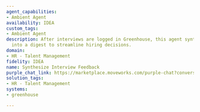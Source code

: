 ```yaml
---
agent_capabilities:
- Ambient Agent
availability: IDEA
custom_tags:
- Ambient Agent
description: After interviews are logged in Greenhouse, this agent synthesizes feedback
  into a digest to streamline hiring decisions.
domain:
- HR - Talent Management
fidelity: IDEA
name: Synthesize Interview Feedback
purple_chat_link: https://marketplace.moveworks.com/purple-chat?conversation=%7B%22messages%22%3A%5B%7B%22parts%22%3A%5B%7B%22richText%22%3A%22%3Cp+xmlns%3D%5C%22http%3A%2F%2Fwww.w3.org%2F1999%2Fxhtml%5C%22%3EHi+Alex%2C+all+four+interview+feedback+sessions+for+%3Cb%3ESarah+Jenkins%3C%2Fb%3E+regarding+the+%3Ci%3ESenior+Product+Manager%3C%2Fi%3E+role+are+now+logged+in+Greenhouse.%3C%2Fp%3E%3Cp+xmlns%3D%5C%22http%3A%2F%2Fwww.w3.org%2F1999%2Fxhtml%5C%22%3EWould+you+like+me+to+synthesize+the+feedback+into+a+digest%3F%3C%2Fp%3E%22%7D%2C%7B%22buttons%22%3A%5B%7B%22buttonText%22%3A%22Yes%2C+Synthesize+Feedback%22%7D%2C%7B%22buttonText%22%3A%22View+in+Greenhouse%22%7D%5D%7D%5D%2C%22role%22%3A%22assistant%22%7D%2C%7B%22parts%22%3A%5B%7B%22reasoningSteps%22%3A%5B%7B%22richText%22%3A%22Retrieving+interview+scorecards+for+Sarah+Jenkins+from+Greenhouse%22%2C%22status%22%3A%22pending%22%7D%2C%7B%22richText%22%3A%22Analyzing+feedback+from+4+interviewers%22%2C%22status%22%3A%22pending%22%7D%2C%7B%22richText%22%3A%22Generating+feedback+summary%22%2C%22status%22%3A%22pending%22%7D%5D%7D%5D%2C%22role%22%3A%22assistant%22%7D%2C%7B%22parts%22%3A%5B%7B%22reasoningSteps%22%3A%5B%7B%22richText%22%3A%22Retrieved+interview+scorecards+for+Sarah+Jenkins+from+Greenhouse%22%2C%22status%22%3A%22success%22%7D%2C%7B%22richText%22%3A%22Analyzed+feedback+from+4+interviewers%22%2C%22status%22%3A%22success%22%7D%2C%7B%22richText%22%3A%22Generated+feedback+summary%22%2C%22status%22%3A%22success%22%7D%5D%7D%2C%7B%22richText%22%3A%22%3Cp+xmlns%3D%5C%22http%3A%2F%2Fwww.w3.org%2F1999%2Fxhtml%5C%22%3EHere+is+the+synthesized+feedback+for+Sarah+Jenkins%3A%3C%2Fp%3E%3Cul+xmlns%3D%5C%22http%3A%2F%2Fwww.w3.org%2F1999%2Fxhtml%5C%22%3E%3Cli%3E%3Cb%3EOverall+Recommendation%3A%3C%2Fb%3E+Mixed+%282+Hire%2C+1+Strong+Hire%2C+1+No+Hire%29%3C%2Fli%3E%3Cli%3E%3Cb%3EKey+Strengths%3A%3C%2Fb%3E+Strong+domain+expertise%2C+excellent+communication%2C+data-driven+decision+making.%3C%2Fli%3E%3Cli%3E%3Cb%3EKey+Concerns%3A%3C%2Fb%3E+Limited+experience+with+enterprise+B2B+products%2C+some+hesitation+on+leadership+style+from+one+interviewer.%3C%2Fli%3E%3Cli%3E%3Cb%3ENext+Steps+Recommendation%3A%3C%2Fb%3E+Proceed+to+hiring+committee+debrief.%3C%2Fli%3E%3C%2Ful%3E%22%7D%2C%7B%22citations%22%3A%5B%7B%22citationTitle%22%3A%22Sarah+Jenkins+-+Senior+Product+Manager%22%2C%22connectorName%22%3A%22greenhouse%22%7D%5D%7D%2C%7B%22buttons%22%3A%5B%7B%22buttonText%22%3A%22Schedule+Debrief+Meeting%22%7D%2C%7B%22buttonText%22%3A%22Reject+Candidate%22%7D%2C%7B%22buttonText%22%3A%22View+Full+Feedback%22%7D%5D%7D%5D%2C%22role%22%3A%22assistant%22%7D%5D%2C%22assistantConfig%22%3A%7B%22userName%22%3A%22Moveworks%22%2C%22initials%22%3A%22U%22%2C%22providedIcon%22%3A%22silhoutte%22%7D%2C%22userConfig%22%3A%7B%22userName%22%3A%22You%22%2C%22initials%22%3A%22U%22%2C%22providedIcon%22%3A%22silhoutte%22%7D%7D
solution_tags:
- HR - Talent Management
systems:
- greenhouse

---
```

